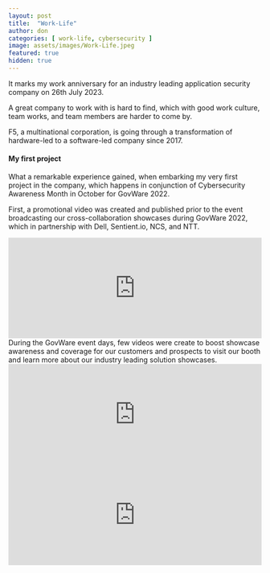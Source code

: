 ```yaml
---
layout: post
title:  "Work-Life"
author: don
categories: [ work-life, cybersecurity ]
image: assets/images/Work-Life.jpeg
featured: true
hidden: true
---
```


It marks my work anniversary for an industry leading application security company on 26th July 2023.

A great company to work with is hard to find, which with good work culture, team works, and team members are harder to come by. 

<span class="spoiler">F5, a multinational corporation,</span> is going through a transformation of hardware-led to a software-led company since 2017.

#### My first project

What a remarkable experience gained, when embarking my very first project in the company, which happens in conjunction of Cybersecurity Awareness Month in October for GovWare 2022.

First, a promotional video was created and published prior to the event broadcasting our cross-collaboration showcases during GovWare 2022, which in partnership with Dell, Sentient.io, NCS, and NTT.
<iframe style="width:100%;" height="200" src="https://dms-exp3.licdn.com/playlist/vid/C5605AQE0yQS8B1Llgw/mp4-720p-30fp-crf28/0/1665761064122?e=1691157600&v=beta&t=biQRw8Hs7PTPnOYgILJuuzpjzK-mLdfw2IxBfEjJ77Q" frameborder="0" allowfullscreen></iframe>
<br>
During the GovWare event days, few videos were create to boost showcase awareness and coverage for our customers and prospects to visit our booth and learn more about our industry leading solution showcases.
<iframe style="width:100%;" height="200" src="https://dms-exp3.licdn.com/playlist/vid/C5605AQEOd6lDHGBkTw/mp4-640p-30fp-crf28/0/1666108109510?e=1691406000&v=beta&t=FNh2Wa87l0HvfOucm_t_TNwgBaDFeEClm9P52X-DQZg" frameborder="0" allowfullscreen></iframe>

<iframe style="width:100%;" height="200" src="https://dms-exp3.licdn.com/playlist/vid/C5605AQFJv_IDhNugLA/mp4-720p-30fp-crf28/0/1666198340894?e=1691406000&v=beta&t=A-pW0dmPyXVPGXPwzdAUxcdNuaClkVGhNAdsn9j150Y" frameborder="0" allowfullscreen></iframe>
